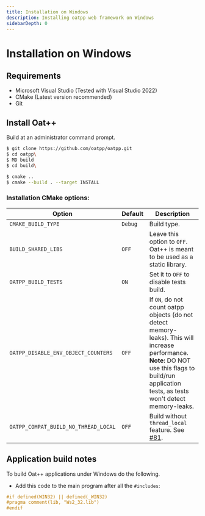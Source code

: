 ```yaml
---
title: Installation on Windows
description: Installing oatpp web framework on Windows
sidebarDepth: 0
---
```


# Installation on Windows <seo/>

## Requirements 

- Microsoft Visual Studio (Tested with Visual Studio 2022)
- CMake (Latest version recommended)
- Git

## Install Oat++
Build at an administrator command prompt.

```bash
$ git clone https://github.com/oatpp/oatpp.git
$ cd oatpp\
$ MD build
$ cd build\

$ cmake ..
$ cmake --build . --target INSTALL
```

### Installation CMake options:

|Option|Default|Description|
|---|---|---|
|`CMAKE_BUILD_TYPE`|`Debug`|Build type.|
|`BUILD_SHARED_LIBS`|`OFF`|Leave this option to `OFF`. Oat++ is meant to be used as a static library.|
|`OATPP_BUILD_TESTS`|`ON`|Set it to `OFF` to disable tests build.|
|`OATPP_DISABLE_ENV_OBJECT_COUNTERS`|`OFF`|If `ON`, do not count oatpp objects (do not detect memory-leaks). This will increase performance. <br> **Note:** DO NOT use this flags to build/run application tests, as tests won't detect memory-leaks.|
|`OATPP_COMPAT_BUILD_NO_THREAD_LOCAL`|`OFF`|Build without `thread_local` feature. See [#81](https://github.com/oatpp/oatpp/issues/81).|

## Application build notes

To build Oat++ applications under Windows do the following.

- Add this code to the main program after all the `#includes`:
```cpp
#if defined(WIN32) || defined(_WIN32)
#pragma comment(lib, "Ws2_32.lib")
#endif 
```

